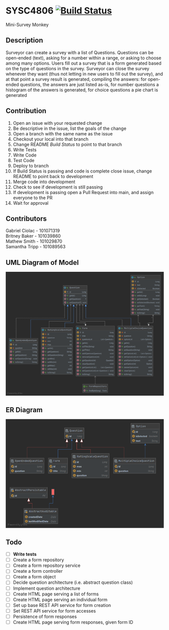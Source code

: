 # SYSC4806 [![Build Status](https://travis-ci.com/GabrielCiolac/SYSC4806.svg?branch=development)](https://travis-ci.com/GabrielCiolac/SYSC4806)
Mini-Survey Monkey

## Description
Surveyor can create a survey with a list of Questions. Questions can be open-ended (text), asking for a number within a
range, or asking to choose among many options.  Users fill out a survey that is a form generated based on the type of 
questions in the survey. Surveyor can close the survey whenever they want
(thus not letting in new users to fill out the survey), and at that point a survey result is generated, compiling the
answers: for open-ended questions, the answers are just listed as-is, for number questions a histogram of the answers is
generated, for choice questions a pie chart is generated

## Contribution
1. Open an issue with your requested change
2. Be descriptive in the issue, list the goals of the change
3. Open a branch with the same name as the issue
4. Checkout your local into that branch
5. Change README *Build Status* to point to that branch
6. Write Tests
7. Write Code
8. Test Code
9. Deploy to branch
10. If Build Status is passing and code is complete close issue, change README to point back to development
11. Merge code into development
12. Check to see if development is still passing
13. If development is passing open a Pull Request into main, and assign everyone to the PR
14. Wait for approval

## Contributors
Gabriel Ciolac - 101071319  
Britney Baker - 101039860  
Mathew Smith - 101029870  
Samantha Tripp - 101089563

## UML Diagram of Model
![Alt text](UML-Class-Diagram-of-Model.png?raw=true "Title")
## ER Diagram
![Alt text](ER-Diagram.png?raw=true "Title")

## Todo

- [ ] **Write tests**
- [ ] Create a form repository
- [ ] Create a form repository service
- [ ] Create a form controller  
- [ ] Create a form object
- [ ] Decide question architecture (i.e. abstract question class)
- [ ] Implement question architecture  
- [ ] Create HTML page serving a list of forms
- [ ] Create HTML page serving an individual form  
- [ ] Set up base REST API service for form creation
- [ ] Set REST API service for form accesses
- [ ] Persistence of form responses
- [ ] Create HTML page serving form responses, given form ID